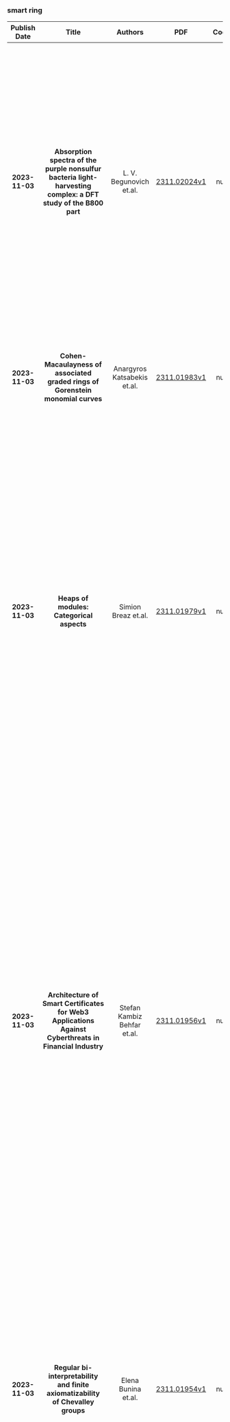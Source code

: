 
### smart ring
|Publish Date|Title|Authors|PDF|Code|Abstract|
| :---: | :---: | :---: | :---: | :---: | :---: |
|**2023-11-03**|**Absorption spectra of the purple nonsulfur bacteria light-harvesting complex: a DFT study of the B800 part**|L. V. Begunovich et.al.|[2311.02024v1](http://arxiv.org/abs/2311.02024v1)|null|We've studied the B800 part of Rhodoblastus acidophilus light-harvesting complex (LH2) by several quantum chemical techniques based on the density functional theory (DFT) and determined the specific method and a minimal reliable model suitable for further studies of the LH2. In addition to bacteriochlorophyll a molecules, the minimal model includes two $\alpha$ and one $\beta$ chain amino acids. Within the model, we are able to reproduce the contribution of the B800 ring of nine bacteriochlorophyll a molecules to the near infrared $Q_y$ absorption band. We also discuss the use of hybrid DFT calculations for precise energy and optical estimations and DFT-based tight binding (DFTB) method for the large-scale calculations. Crucial importance of Hartree-Fock exchange interaction for the correct description of B800 peak position was shown.|
|**2023-11-03**|**Cohen-Macaulayness of associated graded rings of Gorenstein monomial curves**|Anargyros Katsabekis et.al.|[2311.01983v1](http://arxiv.org/abs/2311.01983v1)|null|In this article, we provide criteria for the Cohen-Macaulayness of the associated graded ring of a Gorenstein noncomplete intersection monomial curve $C$ in the 4-dimensional affine space. We also give an explicit formula for the minimal number of generators of the defining ideal of the tangent cone of $C$ at $0$.|
|**2023-11-03**|**Heaps of modules: Categorical aspects**|Simion Breaz et.al.|[2311.01979v1](http://arxiv.org/abs/2311.01979v1)|null|Connections between heaps of modules and (affine) modules over rings are explored. This leads to explicit, often constructive, descriptions of some categorical constructions and properties that are implicit in universal algebra and algebraic theories. In particular, it is shown that the category of groups with a compatible action of a truss T (also called pointed T-modules) is isomorphic to the category of modules over the ring R(T) universally associated to the truss. This is widely used in the explicit description of free objects. Next, it is proven that the category of heaps of modules over T is isomorphic to the category of affine modules over R(T) and, in order to make the picture complete, that (in the unital case) these are in turn equivalent to a specific subcategory of the slice category of pointed T-modules over R(T). These correspondences and properties are then used to describe explicitly various (co)limits and to compare short exact sequences in the Barr-exact category of heaps of T-modules with short exact sequences as defined previously.|
|**2023-11-03**|**Architecture of Smart Certificates for Web3 Applications Against Cyberthreats in Financial Industry**|Stefan Kambiz Behfar et.al.|[2311.01956v1](http://arxiv.org/abs/2311.01956v1)|null|This study addresses the security challenges associated with the current internet transformations, specifically focusing on emerging technologies such as blockchain and decentralized storage. It also investigates the role of Web3 applications in shaping the future of the internet. The primary objective is to propose a novel design for 'smart certificates,' which are digital certificates that can be programmatically enforced. Utilizing such certificates, an enterprise can better protect itself from cyberattacks and ensure the security of its data and systems. Web3 recent security solutions by companies and projects like Certik, Forta, Slither, and Securify are the equivalent of code scanning tool that were originally developed for Web1 and Web2 applications, and definitely not like certificates to help enterprises feel safe against cyberthreats. We aim to improve the resilience of enterprises' digital infrastructure by building on top of Web3 application and put methodologies in place for vulnerability analysis and attack correlation, focusing on architecture of different layers, Wallet/Client, Application and Smart Contract, where specific components are provided to identify and predict threats and risks. Furthermore, Certificate Transparency is used for enhancing the security, trustworthiness and decentralized management of the certificates, and detecting misuses, compromises, and malfeasances.|
|**2023-11-03**|**Regular bi-interpretability and finite axiomatizability of Chevalley groups**|Elena Bunina et.al.|[2311.01954v1](http://arxiv.org/abs/2311.01954v1)|null|In this paper we consider Chevalley groups over commutative rings with $1$, constructed by irreducible root systems of rank $>1$. We always suppose that for the systems $A_2, B_\ell, C_\ell, F_4, G_2$ our rings contain $1/2$ and for the system $G_2$ also $1/3$. Under these assumptions we prove that the central quotients of Chevalley groups are regularly bi-interpretable with the corresponding rings, the class of all central quotients of Chevalley groups of a given type is elementarily definable and even finitely axiomatizable. The same holds for adjoint Chevalley groups and for other Chevalley groups with some special condition of bounded generation. We also give an example of Chevalley group with infinite center, which is not bi-interpretable with the corresponding ring and is elementarily equivalent to a group that is not a Chevalley group itself.|
|**2023-11-03**|**Analytic description of the gas flow around planets embedded in protoplanetary disks**|Ayumu Kuwahara et.al.|[2311.01943v1](http://arxiv.org/abs/2311.01943v1)|null|A growing planet embedded in a protoplanetary disk induces three-dimensional gas flow, which exhibits a midplane outflow that can suppress dust accretion onto the planet and form global dust substructures (rings and gaps). Because analytic formulae for the planet-induced outflow are useful for modeling its influences on local and global dust surface densities and planet accretion, we derive the analytic formulae that describe the morphology and velocity of the planet-induced outflow. We first perform three-dimensional, nonisothermal hydrodynamical simulations of the gas flow past a planet, which enables us to introduce a fitting formula describing the morphology of the outflow. We then derive an analytic formula for the outflow speed using Bernoulli's theorem. We successfully derived a fitting formula for the midplane outflow morphology (the shape of the streamline), which is valid when the dimensionless thermal mass falls below $m\lesssim0.6$. The obtained analytic formulae for the outflow, such as the maximum outflow speed and the velocity distributions of the outflow in the radial and vertical directions to the disk, show good agreement with the numerical results. We find the following trends: (1) the maximum outflow speed increases with the planetary mass and has a peak of $\sim$30--40$\%$ of the sound speed when the dimensionless thermal mass is $m\sim0.3$, corresponding to a super-Earth mass planet at 1 au for the typical steady accretion disk model, and (2) the presence of the headwind (namely, the global pressure force acting in the positive radial direction of the disk) enhances (reduces) the outflow toward the outside (inside) of the planetary orbit. The planet-induced outflow of the gas affects the dust motion when the dimensionless stopping time of dust falls below ${\rm St}\lesssim\min(10m^2,0.1)$.|
|**2023-11-03**|**Enhancing search engine precision and user experience through sentiment-based polysemy resolution**|Mike Nkongolo et.al.|[2311.01895v1](http://arxiv.org/abs/2311.01895v1)|null|With the proliferation of digital content and the need for efficient information retrieval, this study's insights can be applied to various domains, including news services, e-commerce, and digital marketing, to provide users with more meaningful and tailored experiences. The study addresses the common problem of polysemy in search engines, where the same keyword may have multiple meanings. It proposes a solution to this issue by embedding a smart search function into the search engine, which can differentiate between different meanings based on sentiment. The study leverages sentiment analysis, a powerful natural language processing (NLP) technique, to classify and categorize news articles based on their emotional tone. This can provide more insightful and nuanced search results. The article reports an impressive accuracy rate of 85% for the proposed smart search function, which outperforms conventional search engines. This indicates the effectiveness of the sentiment-based approach. The research explores multiple sentiment analysis models, including Sentistrength and Valence Aware Dictionary for Sentiment Reasoning (VADER), to determine the best-performing approach. The findings can be applied to enhance search engines, making them more capable of understanding the context and intent behind users 'queries. This can lead to better search results that are more aligned with what users are looking for. The proposed smart search function can improve the user experience by reducing the need to sift through irrelevant search results. This is particularly important in an age where information overload is common.|
|**2023-11-03**|**Stable twisted cohomology of the mapping class groups in the exterior powers of the unit tangent bundle homology**|Nariya Kawazumi et.al.|[2311.01791v1](http://arxiv.org/abs/2311.01791v1)|null|We study the stable cohomology groups of the mapping class groups of surfaces with twisted coefficients given by the $d^{th}$ exterior powers of the first rational homology of the unit tangent bundles of the surfaces $\tilde{H}_{\mathbb{Q}}$. These coefficients are outside of the traditional framework of cohomological stability. They form a module $H_{\mathrm{st}}^{*}(\Lambda^{d}\tilde{H}_{\mathbb{Q}})$ over the stable cohomology algebra of the mapping class groups with trivial coefficients denoted by $\mathrm{Sym}_{\mathbb{Q}}(\mathcal{E})$. If $d\neq 2$, the $\mathrm{Tor}$-group in each degree of $H_{\mathrm{st}}^{*}(\Lambda^{d}\tilde{H}_{\mathbb{Q}})$ does not vanish, and we compute all these $\mathrm{Tor}$-groups explicitly for $d \leq 5$. In particular, for each $d\neq 2$, the module $H_{\mathrm{st}}^{*}(\Lambda^{d}\tilde{H}_{\mathbb{Q}})$ is not free over $\mathrm{Sym}_{\mathbb{Q}}(\mathcal{E})$, while it is free for $d=2$.For comparison, we also compute the stable cohomology group with coefficients in the $d^{th}$ exterior powers of the first rational cohomology of the unit tangent bundle of the surface, which fit into the classical framework of cohomological stability.|
|**2023-11-03**|**Abelian $p$--groups and their endomorphism rings**|Phill Schultz et.al.|[2311.01760v1](http://arxiv.org/abs/2311.01760v1)|null|The lattice of fully invariant subgroups of an abelian $p$--group and the lattice of ideals of its endomorphism ring are classified by systems of cardinal invariants.|
|**2023-11-03**|**Fibered toric varieties**|Askold Khovanskii et.al.|[2311.01754v1](http://arxiv.org/abs/2311.01754v1)|null|A toric variety is called fibered if it can be represented as a total space of fibre bundle over toric base and with toric fiber. Fibered toric varieties form a special case of toric variety bundles. In this note we first give an introduction to the class of fibered toric varieties. Then we use them to illustrate some known and conjectural results on topology and intersection theory of general toric variety bundles. Finally, using the language of fibered toric varieties, we compute the equivariant cohomology rings of smooth complete toric varieties.|
|**2023-11-03**|**Submodules Having the Same Generalized Prime Ideal Factorization**|K. R. Thulasi et.al.|[2311.01706v1](http://arxiv.org/abs/2311.01706v1)|null|In our recent work, we introduced a generalization of the prime ideal factorization in Dedekind domains for submodules of finitely generated modules over Noetherian rings. In this article, we find conditions for the intersection of two submodules to have the same factorization as the submodules. We also find the relation between the factorizations of a submodule $N$ in an $R$-module $M$ and the ideal $\ann{M/N}$ in the ring $R$ and give a condition for their equality.|
|**2023-11-03**|**Multipole solitons in competing nonlinear media with an annular potential**|Liangwei Dong et.al.|[2311.01694v1](http://arxiv.org/abs/2311.01694v1)|null|We address the existence, stability, and propagation dynamics of multipole-mode solitons in cubic-quintic nonlinear media with an imprinted annular (ring-shaped) potential. The interplay of the competing nonlinearity with the potential enables the formation of a variety of solitons with complex structures, from dipole, quadrupole, and octupole solitons to necklace complexes. The system maintains two branches of soliton families with opposite slopes of the power-vs.-propagation-constant curves. While the solitons' stability domain slowly shrinks with the increase of even number $n$ of lobes in the multipole patterns, it remains conspicuous even for $n>16$. The application of a phase torque gives rise to stable rotation of the soliton complexes, as demonstrated by means of analytical and numerical methods.|
|**2023-11-03**|**Complex Orientations are Partial Strictifications of the Unit**|Doron Grossman-Naples et.al.|[2311.01663v1](http://arxiv.org/abs/2311.01663v1)|null|We give a higher-algebraic interpretation of complex orientations of ring spectra as "$\mathbb{E}_2$ strictifications" of the identity element. We show that higher strictifications do not exist for most $\mathbb{E}_{\infty}$-rings of interest in chromatic homotopy theory.|
|**2023-11-03**|**MARRS: Multimodal Reference Resolution System**|Halim Cagri Ates et.al.|[2311.01650v1](http://arxiv.org/abs/2311.01650v1)|null|Successfully handling context is essential for any dialog understanding task. This context maybe be conversational (relying on previous user queries or system responses), visual (relying on what the user sees, for example, on their screen), or background (based on signals such as a ringing alarm or playing music). In this work, we present an overview of MARRS, or Multimodal Reference Resolution System, an on-device framework within a Natural Language Understanding system, responsible for handling conversational, visual and background context. In particular, we present different machine learning models to enable handing contextual queries; specifically, one to enable reference resolution, and one to handle context via query rewriting. We also describe how these models complement each other to form a unified, coherent, lightweight system that can understand context while preserving user privacy.|
|**2023-11-02**|**CiFlow: Dataflow Analysis and Optimization of Key Switching for Homomorphic Encryption**|Negar Neda et.al.|[2311.01598v1](http://arxiv.org/abs/2311.01598v1)|null|Homomorphic encryption (HE) is a privacy-preserving computation technique that enables computation on encrypted data. Today, the potential of HE remains largely unrealized as it is impractically slow, preventing it from being used in real applications. A major computational bottleneck in HE is the key-switching operation, accounting for approximately 70% of the overall HE execution time and involving a large amount of data for inputs, intermediates, and keys. Prior research has focused on hardware accelerators to improve HE performance, typically featuring large on-chip SRAMs and high off-chip bandwidth to deal with large scale data. In this paper, we present a novel approach to improve key-switching performance by rigorously analyzing its dataflow. Our primary goal is to optimize data reuse with limited on-chip memory to minimize off-chip data movement. We introduce three distinct dataflows: Max-Parallel (MP), Digit-Centric (DC), and Output-Centric (OC), each with unique scheduling approaches for key-switching computations. Through our analysis, we show how our proposed Output-Centric technique can effectively reuse data by significantly lowering the intermediate key-switching working set and alleviating the need for massive off-chip bandwidth. We thoroughly evaluate the three dataflows using the RPU, a recently published vector processor tailored for ring processing algorithms, which includes HE. This evaluation considers sweeps of bandwidth and computational throughput, and whether keys are buffered on-chip or streamed. With OC, we demonstrate up to 4.16x speedup over the MP dataflow and show how OC can save 16x on-chip SRAM by streaming keys for minimal performance penalty.|
|**2023-11-02**|**Photon Rings and Shadow Size for General Integrable Spacetimes**|Kiana Salehi et.al.|[2311.01495v1](http://arxiv.org/abs/2311.01495v1)|null|There are now multiple direct probes of the region near black hole horizons, including direct imaging with the Event Horizon Telescope (EHT). As a result, it is now of considerable interest to identify what aspects of the underlying spacetime are constrained by these observations. For this purpose, we present a new formulation of an existing broad class of integrable, axisymmetric, stationary spinning black hole spacetimes, specified by four free radial functions, that makes manifest which functions are responsible for setting the location and morphology of the event horizon and ergosphere. We explore the size of the black hole shadow and high-order photon rings for polar observers, approximately appropriate for the EHT observations of M87*, finding analogous expressions to those for general spherical spacetimes. Of particular interest, we find that these are independent of the properties of the ergosphere, but does directly probe on the free function that defines the event horizon. Based on these, we extend the nonperturbative, nonparametric characterization of the gravitational implications of various near-horizon measurements to spinning spacetimes. Finally, we demonstrate this characterization for a handful of explicit alternative spacetimes.|
|**2023-11-02**|**A Comprehensive Study of Governance Issues in Decentralized Finance Applications**|Wei Ma et.al.|[2311.01433v1](http://arxiv.org/abs/2311.01433v1)|null|Decentralized finance (DeFi) is a prominent application of smart contracts, representing a novel financial paradigm in contrast to centralized finance. While DeFi applications are rapidly emerging on mainstream blockchain platforms, their quality varies greatly, presenting numerous challenges, particularly in terms of smart contract governance. This paper presents a comprehensive study of governance issues in DeFi applications. Drawing upon insights from industry reports and academic research papers, we develop a governance taxonomy to examine these issues. We collect and analyze 4,446 audit reports from 17 reputable Web3 security companies, categorizing the governance issues according to our constructed taxonomy. In addition, we identify vulnerabilities in the governance design and implementation processes, e.g., flash loan attacks and reentrancy attacks. To aid in the identification of the main topics of governance issues, we employ Natural Language Processing (NLP) techniques. Moreover, we explore the challenges associated with maintaining consistency between the code and the whitepaper in DeFi applications, providing valuable insights for addressing this issue in the future. We build a prototype tool based on artificial intelligence (AI), representing an initial attempt to uncover potential solutions. We validate this prototype across eight DeFi projects, achieving a 56.14% F1 score and a 80% recall. Through this study, we expect to assist the design and development teams of DeFi applications, as well as users, researchers, and regulators, in better understanding and addressing governance challenges, thereby fostering the healthy development of DeFi.|
|**2023-11-02**|**Analysis of Information Propagation in Ethereum Network Using Combined Graph Attention Network and Reinforcement Learning to Optimize Network Efficiency and Scalability**|Stefan Kambiz Behfar et.al.|[2311.01406v1](http://arxiv.org/abs/2311.01406v1)|null|Blockchain technology has revolutionized the way information is propagated in decentralized networks. Ethereum plays a pivotal role in facilitating smart contracts and decentralized applications. Understanding information propagation dynamics in Ethereum is crucial for ensuring network efficiency, security, and scalability. In this study, we propose an innovative approach that utilizes Graph Convolutional Networks (GCNs) to analyze the information propagation patterns in the Ethereum network. The first phase of our research involves data collection from the Ethereum blockchain, consisting of blocks, transactions, and node degrees. We construct a transaction graph representation using adjacency matrices to capture the node embeddings; while our major contribution is to develop a combined Graph Attention Network (GAT) and Reinforcement Learning (RL) model to optimize the network efficiency and scalability. It learns the best actions to take in various network states, ultimately leading to improved network efficiency, throughput, and optimize gas limits for block processing. In the experimental evaluation, we analyze the performance of our model on a large-scale Ethereum dataset. We investigate effectively aggregating information from neighboring nodes capturing graph structure and updating node embeddings using GCN with the objective of transaction pattern prediction, accounting for varying network loads and number of blocks. Not only we design a gas limit optimization model and provide the algorithm, but also to address scalability, we demonstrate the use and implementation of sparse matrices in GraphConv, GraphSAGE, and GAT. The results indicate that our designed GAT-RL model achieves superior results compared to other GCN models in terms of performance. It effectively propagates information across the network, optimizing gas limits for block processing and improving network efficiency.|
|**2023-11-02**|**Infinite Atomized Semilattices**|Fernando Martin-Maroto et.al.|[2311.01389v1](http://arxiv.org/abs/2311.01389v1)|null|We extend the theory of atomized semilattices to the infinite setting. We show that it is well-defined and that every semilattice is atomizable. We also study atom redundancy, focusing on complete and finitely generated semilattices and show that for finitely generated semilattices, atomizations consisting exclusively of non-redundant atoms always exist.|
|**2023-11-02**|**Respiratory Anomaly Detection using Reflected Infrared Light-wave Signals**|Md Zobaer Islam et.al.|[2311.01367v1](http://arxiv.org/abs/2311.01367v1)|null|In this study, we present a non-contact respiratory anomaly detection method using incoherent light-wave signals reflected from the chest of a mechanical robot that can breathe like human beings. In comparison to existing radar and camera-based sensing systems for vitals monitoring, this technology uses only a low-cost ubiquitous light source (e.g., infrared light emitting diode) and sensor (e.g., photodetector). This light-wave sensing (LWS) system recognizes different breathing anomalies from the variations of light intensity reflected from the chest of the robot within a 0.5m-1.5m range. The anomaly detection model demonstrates up to 96.6% average accuracy in classifying 7 different types of breathing data using machine learning. The model can also detect faulty data collected by the system that does not contain breathing information. The developed system can be utilized at home or healthcare facilities as a smart, non-contact and discreet respiration monitoring method.|
|**2023-11-02**|**Engineering Photon-mediated Long-Range Spin Interactions in Mott Insulators**|Paul Fadler et.al.|[2311.01339v1](http://arxiv.org/abs/2311.01339v1)|null|We investigate the potential to induce long-range spin interactions in a Mott insulator via the quantum electromagnetic field of a cavity. The coupling between light and spins is inherently non-linear, and occurs via multi-photon processes like Raman scattering and two-photon absorption/emission with electronically excited intermediate states. Based on this, two pathways are elucidated: (i) In the absence of external driving, long-range interactions are mediated by the exchange of at least two virtual cavity photons. We show that these vacuum-mediated interactions can surpass local Heisenberg interactions in mesoscopic setups such as sufficiently small split-ring resonators. (ii) In a laser-driven cavity, interactions can be tailored through a hybrid scheme involving both external laser photons and cavity photons. This offers a versatile pathway for Floquet engineering of long-range interactions in macroscopic systems. In general, the derivation of these interactions requires careful consideration: Notably, we demonstrate that a simple phenomenological approach, based on a spin-photon Hamiltonian that captures Raman and two-photon processes with effective matrix elements, can be used only if the cavity is resonantly driven. Outside of these narrow resonant regimes as well as for the undriven case, a fourth-order series expansion within the underlying electronic model is necessary, which we perform to obtain long-range four-spin interactions in the half-filled Hubbard model.|
|**2023-11-02**|**Comparison of moving and stationary clapping bodies**|Suyog V Mahulkar et.al.|[2311.01309v1](http://arxiv.org/abs/2311.01309v1)|null|We report differences in the flow dynamics and in the body kinematics between a clapping body that is allowed to propel forward freely (Dynamic) and one that is constrained from moving forward (Stationary). The experiments were done in quiescent water. The body consists of two interconnected plates hinged at one end with a 'torsion' spring. Initially, a thread loop holds the plates apart at an interplate angle of 60 degrees. Cutting of the thread initiates the clapping motion, and if allowed, the body propels forward a certain distance. Experiments have been performed for three values of $d^*$(= depth/length): 1.5, 1.0, and 0.5. In both cases, vortex loops initially develop along the three edges of each plate, which reconnect by the end of the clapping motion resulting in the formation of an elliptical vortex loop in the wake for $d^*$ = 1.5, 1.0 bodies, and multiple connected rings for $d^*$ = 0.5 bodies. Three main and unexpected differences are observed between the 'Dynamic' and 'Stationary' bodies. In the dynamic case, the clapping action is faster compared to the stationary case, with the maximum angular plate velocity being twice as high. The mean thrust coefficient, $\overline{C_T}$, based on plate tip velocity, is higher for the stationary. The value of $\overline{C_T}$ and the circulation in the starting vortices is almost independent of $d^*$ for the dynamic case, whereas it increases with $d^*$ for the stationary case. The core separation of starting vortices closely matches in both stationary and dynamic cases although circulation varies.|
|**2023-11-02**|**Self-dual solutions of a field theory model of two linked rings**|Neda Abbasi Taklimi et.al.|[2311.01277v1](http://arxiv.org/abs/2311.01277v1)|null|In this work the connection established in [7, 8] between a model of two linked polymers rings with fixed Gaussian linking number forming a 4-plat and the statistical mechanics of non-relativistic anyon particles is explored. The excluded volume interactions have been switched off and only the interactions of entropic origin arising from the topological constraints are considered. An interpretation from the polymer point of view of the field equations that minimize the energy of the model in the limit in which one of the spatial dimensions of the 4-plat becomes very large is provided. It is shown that the self-dual contributions are responsible for the long-range interactions that are necessary for preserving the global topological properties of the system during the thermal fluctuations. The non self-dual part is also related to the topological constraints, and takes into account the local interactions acting on the monomers in order to prevent the breaking of the polymer lines. It turns out that the energy landscape of the two linked rings is quite complex. Assuming as a rough approximation that the monomer densities of half of the 4-plat are constant, at least two points of energy minimum are found. Classes of non-trivial self-dual solutions of the self-dual field equations are derived. ... .|
|**2023-11-02**|**Enhanced Traffic Congestion Management with Fog Computing: A Simulation-based Investigation using iFog-Simulator**|Alzahraa Elsayed et.al.|[2311.01181v1](http://arxiv.org/abs/2311.01181v1)|null|Accurate latency computation is essential for the Internet of Things (IoT) since the connected devices generate a vast amount of data that is processed on cloud infrastructure. However, the cloud is not an optimal solution. To overcome this issue, fog computing is used to enable processing at the edge while still allowing communication with the cloud. Many applications rely on fog computing, including traffic management. In this paper, an Intelligent Traffic Congestion Mitigation System (ITCMS) is proposed to address traffic congestion in heavily populated smart cities. The proposed system is implemented using fog computing and tested in a crowded city. Its performance is evaluated based on multiple metrics, such as traffic efficiency, energy savings, reduced latency, average traffic flow rate, and waiting time. The obtained results are compared with similar techniques that tackle the same issue. The results obtained indicate that the execution time of the simulation is 4,538 seconds, and the delay in the application loop is 49.67 seconds. The paper addresses various issues, including CPU usage, heap memory usage, throughput, and the total average delay, which are essential for evaluating the performance of the ITCMS. Our system model is also compared with other models to assess its performance. A comparison is made using two parameters, namely throughput and the total average delay, between the ITCMS, IOV (Internet of Vehicle), and STL (Seasonal-Trend Decomposition Procedure based on LOESS). Consequently, the results confirm that the proposed system outperforms the others in terms of higher accuracy, lower latency, and improved traffic efficiency.|
|**2023-11-02**|**Phase diagram of QCD matter with magnetic field: domain-wall Skyrmion chain in chiral soliton lattice**|Munoru Eto et.al.|[2311.01112v1](http://arxiv.org/abs/2311.01112v1)|null|QCD matter in strong magnetic field exhibits a rich phase structure. In the presence of an external magnetic field, the chiral Lagrangian for two flavors is accompanied by the Wess-Zumino-Witten (WZW) term containing an anomalous coupling of the neutral pion $\pi_0$ to the magnetic field via the chiral anomaly. Due to this term, the ground state is inhomogeneous in the form of either chiral soliton lattice (CSL), an array of solitons in the direction of magnetic field, or domain-wall Skyrmion (DWSk) phase in which Skyrmions supported by $\pi_3[{\rm SU}(2)] \simeq {\mathbb Z}$ appear inside the solitons as topological lumps supported by $\pi_2(S^2) \simeq {\mathbb Z}$ in the effective worldvolume theory of the soliton. In this paper, we determine the phase boundary between the CSL and DWSk phases beyond the single-soliton approximation, within the leading order of chiral perturbation theory. To this end, we explore a domain-wall Skyrmion chain in multiple soliton configurations. First, we construct the effective theory of the CSL by the moduli approximation, and obtain the ${\mathbb C}P^1$ model or O(3) model, gauged by a background electromagnetic gauge field, with two kinds of topological terms coming from the WZW term: one is the topological lump charge in 2+1 dimensional worldvolume and the other is a topological term counting the soliton number. Topological lumps in the 2+1 dimensional worldvolume theory are superconducting rings and their sizes are constrained by the flux quantization condition. The negative energy condition of the lumps yields the phase boundary between the CSL and DWSk phases. We find that a large region inside the CSL is occupied by the DWSk phase, and that the CSL remains metastable in the DWSk phase in the vicinity of the phase boundary.|
|**2023-11-02**|**Ultra-Efficient On-Device Object Detection on AI-Integrated Smart Glasses with TinyissimoYOLO**|Julian Moosmann et.al.|[2311.01057v2](http://arxiv.org/abs/2311.01057v2)|null|Smart glasses are rapidly gaining advanced functionality thanks to cutting-edge computing technologies, accelerated hardware architectures, and tiny AI algorithms. Integrating AI into smart glasses featuring a small form factor and limited battery capacity is still challenging when targeting full-day usage for a satisfactory user experience. This paper illustrates the design and implementation of tiny machine-learning algorithms exploiting novel low-power processors to enable prolonged continuous operation in smart glasses. We explore the energy- and latency-efficient of smart glasses in the case of real-time object detection. To this goal, we designed a smart glasses prototype as a research platform featuring two microcontrollers, including a novel milliwatt-power RISC-V parallel processor with a hardware accelerator for visual AI, and a Bluetooth low-power module for communication. The smart glasses integrate power cycling mechanisms, including image and audio sensing interfaces. Furthermore, we developed a family of novel tiny deep-learning models based on YOLO with sub-million parameters customized for microcontroller-based inference dubbed TinyissimoYOLO v1.3, v5, and v8, aiming at benchmarking object detection with smart glasses for energy and latency. Evaluations on the prototype of the smart glasses demonstrate TinyissimoYOLO's 17ms inference latency and 1.59mJ energy consumption per inference while ensuring acceptable detection accuracy. Further evaluation reveals an end-to-end latency from image capturing to the algorithm's prediction of 56ms or equivalently 18 fps, with a total power consumption of 62.9mW, equivalent to a 9.3 hours of continuous run time on a 154mAh battery. These results outperform MCUNet (TinyNAS+TinyEngine), which runs a simpler task (image classification) at just 7.3 fps per second.|
|**2023-11-02**|**On Linear Complementary Pairs of Algebraic Geometry Codes over Finite Fields**|Sanjit Bhowmick et.al.|[2311.01008v1](http://arxiv.org/abs/2311.01008v1)|null|Linear complementary dual (LCD) codes and linear complementary pairs (LCP) of codes have been proposed for new applications as countermeasures against side-channel attacks (SCA) and fault injection attacks (FIA) in the context of direct sum masking (DSM). The countermeasure against FIA may lead to a vulnerability for SCA when the whole algorithm needs to be masked (in environments like smart cards). This led to a variant of the LCD and LCP problems, where several results have been obtained intensively for LCD codes, but only partial results have been derived for LCP codes. Given the gap between the thin results and their particular importance, this paper aims to reduce this by further studying the LCP of codes in special code families and, precisely, the characterisation and construction mechanism of LCP codes of algebraic geometry codes over finite fields. Notably, we propose constructing explicit LCP of codes from elliptic curves. Besides, we also study the security parameters of the derived LCP of codes $(\mathcal{C}, \mathcal{D})$ (notably for cyclic codes), which are given by the minimum distances $d(\mathcal{C})$ and $d(\mathcal{D}^\perp)$. Further, we show that for LCP algebraic geometry codes $(\mathcal{C},\mathcal{D})$, the dual code $\mathcal{C}^\perp$ is equivalent to $\mathcal{D}$ under some specific conditions we exhibit. Finally, we investigate whether MDS LCP of algebraic geometry codes exist (MDS codes are among the most important in coding theory due to their theoretical significance and practical interests). Construction schemes for obtaining LCD codes from any algebraic curve were given in 2018 by Mesnager, Tang and Qi in [``Complementary dual algebraic geometry codes", IEEE Trans. Inform Theory, vol. 64(4), 2390--3297, 2018]. To our knowledge, it is the first time LCP of algebraic geometry codes has been studied.|
|**2023-11-02**|**VCISR: Blind Single Image Super-Resolution with Video Compression Synthetic Data**|Boyang Wang et.al.|[2311.00996v1](http://arxiv.org/abs/2311.00996v1)|[link](https://github.com/kiteretsu77/vcisr-official)|In the blind single image super-resolution (SISR) task, existing works have been successful in restoring image-level unknown degradations. However, when a single video frame becomes the input, these works usually fail to address degradations caused by video compression, such as mosquito noise, ringing, blockiness, and staircase noise. In this work, we for the first time, present a video compression-based degradation model to synthesize low-resolution image data in the blind SISR task. Our proposed image synthesizing method is widely applicable to existing image datasets, so that a single degraded image can contain distortions caused by the lossy video compression algorithms. This overcomes the leak of feature diversity in video data and thus retains the training efficiency. By introducing video coding artifacts to SISR degradation models, neural networks can super-resolve images with the ability to restore video compression degradations, and achieve better results on restoring generic distortions caused by image compression as well. Our proposed approach achieves superior performance in SOTA no-reference Image Quality Assessment, and shows better visual quality on various datasets. In addition, we evaluate the SISR neural network trained with our degradation model on video super-resolution (VSR) datasets. Compared to architectures specifically designed for the VSR purpose, our method exhibits similar or better performance, evidencing that the presented strategy on infusing video-based degradation is generalizable to address more complicated compression artifacts even without temporal cues.|
|**2023-11-02**|**CML-MOTS: Collaborative Multi-task Learning for Multi-Object Tracking and Segmentation**|Yiming Cui et.al.|[2311.00987v1](http://arxiv.org/abs/2311.00987v1)|null|The advancement of computer vision has pushed visual analysis tasks from still images to the video domain. In recent years, video instance segmentation, which aims to track and segment multiple objects in video frames, has drawn much attention for its potential applications in various emerging areas such as autonomous driving, intelligent transportation, and smart retail. In this paper, we propose an effective framework for instance-level visual analysis on video frames, which can simultaneously conduct object detection, instance segmentation, and multi-object tracking. The core idea of our method is collaborative multi-task learning which is achieved by a novel structure, named associative connections among detection, segmentation, and tracking task heads in an end-to-end learnable CNN. These additional connections allow information propagation across multiple related tasks, so as to benefit these tasks simultaneously. We evaluate the proposed method extensively on KITTI MOTS and MOTS Challenge datasets and obtain quite encouraging results.|
|**2023-11-02**|**Study of bulk properties of the system formed in U+U collisions at $\sqrt{s_{\mathrm NN}}$ =~2.12~GeV using JAM model**|Aswini Kumar Sahoo et.al.|[2311.00946v1](http://arxiv.org/abs/2311.00946v1)|null|The Lanzhou Cooling-Storage-Ring facility is set to conduct experiments involving Uranium-Uranium collisions at the center of mass energies ranging from 2.12 to 2.4 GeV. Our investigation is focused on various bulk observables, which include charged particle multiplicity ($N_{\text{ch}}$), average transverse momentum ($\langle p_{\text{T}}\rangle$), initial eccentricity ($\epsilon_{n}$), and flow harmonics ($v_{n}$), for different orientations of U+U collisions within the range of $0^{\circ} < \theta < 120 ^{\circ}$ at $\sqrt{s_{\mathrm NN}} = 2.12$ GeV ($p_{\mathrm lab}$ = 500 MeV). Among the various collision configurations at this energy, the tip-tip scenario emerged with the highest average charged particle multiplicity, denoted as $\langle N_{\text{ch}} \rangle$. Notably, both the second and third-order eccentricities, $\epsilon_{2,3}$, revealed intricate patterns as they varied with impact parameter across distinct configurations. The tip-tip configuration displayed the most pronounced magnitude of rapidity-odd directed flow ($v_{1}$), whereas the body-body configuration exhibited the least pronounced magnitude. Concerning elliptic flow ($v_{2}$) near mid-rapidity ($\eta < 1.0$), a negative sign is observed for all configurations except for the side-side exhibited a distinctly positive sign. Within the spectrum of configurations, the body-body scenario displayed the highest magnitude of $v_{2}$. For reaction plane correlated triangular flow ($v_{3}$), the body-body configuration emerged with the largest magnitude while the side-side exhibited the smallest magnitude. Our study seeks to establish a fundamental understanding of various U+U collision configurations in preparation for the forthcoming CEE experiment.|
